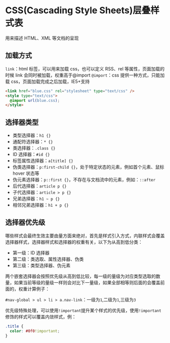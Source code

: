 # CSS(Cascading Style Sheets)层叠样式表

用来描述 HTML、XML 等文档的呈现

## 加载方式

`link`：html 标签，可以用来加载 css，也可以定义 RSS、rel 等属性，页面加载的时候 link 会同时被加载，权重高于@import
`@import`：css 提供一种方式，只能加载 css，页面加载完成之后加载，IE5+支持

```HTML
<link href="blue.css" rel="stylesheet" type="text/css" />
<style type="text/css">
  @import url(blue.css);
</style>
```

## 选择器类型

- 类型选择器：`h1 {}`
- 通配符选择器：`* {}`
- 类选择器：`.class {}`
- ID 选择器：`#id {}`
- 标签属性选择器：`a[title] {}`
- 伪类选择器：`p:first-child {}`，处于特定状态的元素，例如首个元素、鼠标 hover 状态等
- 伪元素选择器：`p::first {}`，不存在与文档流中的元素，例如：`::after`
- 后代选择器：`article p {}`
- 子代选择器：`article > p {}`
- 兄弟选择器：`h1 ~ p {}`
- 相邻兄弟选择器：`h1 + p {}`

## 选择器优先级

哪些样式会最终生效主要由量方面来绝对，首先是样式引入方式，内联样式会覆盖选择器样式，选择器样式和选择器的权重有关，以下为从高到低分类：

- 第一级：ID 选择器
- 第二级：类选取、属性选择器、伪类
- 第三级：类型选择器、伪元素

两个嵌套选择器会按照优先级从高到低比较，每一级的量级为对应类型选取的数量，如果当前等级的量级一样则会对比下一量级，如果全部相等则后面的会覆盖前面的，权重计算例子：

`#nav-global > ul > li > a.nav-link`：一级为`1`,二级为`1`,三级为`3`

优先级特殊处理，可以使用`!important`提升某个样式的优先级，使用`!important`修饰的样式可以覆盖内敛样式，例：

```CSS
.title {
  color: #0f0!important;
}
```
